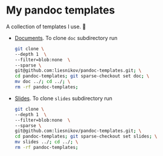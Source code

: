 # My pandoc templates

A collection of templates I use. 💁

* [Documents](./doc). To clone `doc` subdirectory run 
  ``` bash
  git clone \
  --depth 1  \
  --filter=blob:none  \
  --sparse \
  git@github.com:liesnikov/pandoc-templates.git; \
  cd pandoc-templates; git sparse-checkout set doc; \
  mv doc ../; cd ../; \
  rm -rf pandoc-templates;
  ```
* [Slides](./slides). To clone `slides` subdirectory run
  ``` bash
  git clone \
  --depth 1  \
  --filter=blob:none  \
  --sparse \
  git@github.com:liesnikov/pandoc-templates.git; \
  cd pandoc-templates; git sparse-checkout set slides; \
  mv slides ../; cd ../; \
  rm -rf pandoc-templates;
  ```
